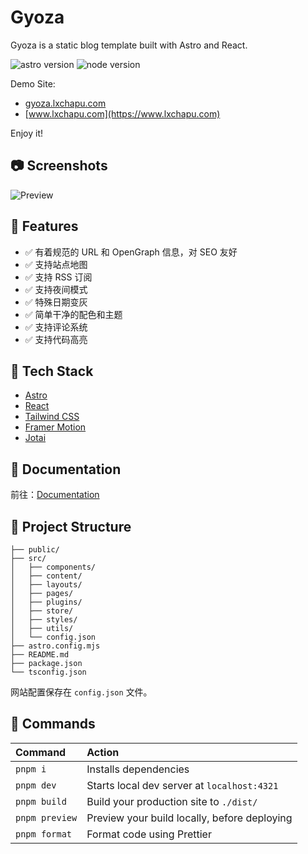 # Gyoza

Gyoza is a static blog template built with Astro and React.

![astro version](https://img.shields.io/badge/astro-4.6-red)
![node version](https://img.shields.io/badge/node-18.18-green)

Demo Site:

- [gyoza.lxchapu.com](https://gyoza.lxchapu.com)
- [www.lxchapu.com](https://www.lxchapu.com)

Enjoy it!

## 📷 Screenshots

![Preview](https://s2.loli.net/2024/05/06/A9rzC3Uym7RwdQc.webp)

## 🎉 Features

- ✅ 有着规范的 URL 和 OpenGraph 信息，对 SEO 友好
- ✅ 支持站点地图
- ✅ 支持 RSS 订阅
- ✅ 支持夜间模式
- ✅ 特殊日期变灰
- ✅ 简单干净的配色和主题
- ✅ 支持评论系统
- ✅ 支持代码高亮

## 🔧 Tech Stack

- [Astro](https://astro.build/)
- [React](https://reactjs.org/)
- [Tailwind CSS](https://tailwindcss.com/)
- [Framer Motion](https://www.framer.com/motion/)
- [Jotai](https://jotai.org/)

## 📖 Documentation

前往：[Documentation](https://gyoza.lxchapu.com/posts/guide)

## 🚀 Project Structure

```text
├── public/
├── src/
│   ├── components/
│   ├── content/
│   ├── layouts/
│   ├── pages/
│   ├── plugins/
│   ├── store/
│   ├── styles/
│   ├── utils/
│   └── config.json
├── astro.config.mjs
├── README.md
├── package.json
└── tsconfig.json
```

网站配置保存在 `config.json` 文件。

## 🧞 Commands

| Command        | Action                                       |
| :------------- | :------------------------------------------- |
| `pnpm i`       | Installs dependencies                        |
| `pnpm dev`     | Starts local dev server at `localhost:4321`  |
| `pnpm build`   | Build your production site to `./dist/`      |
| `pnpm preview` | Preview your build locally, before deploying |
| `pnpm format`  | Format code using Prettier                   |
